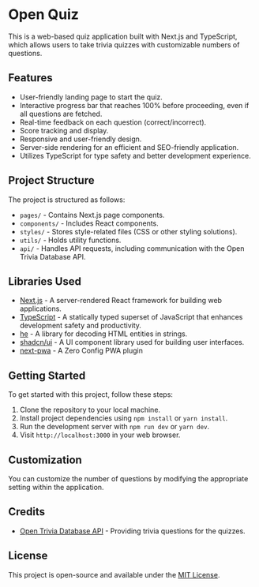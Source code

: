 # Open Quiz

This is a web-based quiz application built with Next.js and TypeScript, which allows users to take trivia quizzes with customizable numbers of questions.

## Features

- User-friendly landing page to start the quiz.
- Interactive progress bar that reaches 100% before proceeding, even if all questions are fetched.
- Real-time feedback on each question (correct/incorrect).
- Score tracking and display.
- Responsive and user-friendly design.
- Server-side rendering for an efficient and SEO-friendly application.
- Utilizes TypeScript for type safety and better development experience.

## Project Structure

The project is structured as follows:

- `pages/` - Contains Next.js page components.
- `components/` - Includes React components.
- `styles/` - Stores style-related files (CSS or other styling solutions).
- `utils/` - Holds utility functions.
- `api/` - Handles API requests, including communication with the Open Trivia Database API.

## Libraries Used

- [Next.js](https://nextjs.org/) - A server-rendered React framework for building web applications.
- [TypeScript](https://www.typescriptlang.org/) - A statically typed superset of JavaScript that enhances development safety and productivity.
- [he](https://www.npmjs.com/package/he) - A library for decoding HTML entities in strings.
- [shadcn/ui](https://github.com/shadcn-ui/ui) - A UI component library used for building user interfaces.
- [next-pwa](https://github.com/shadowwalker/next-pwa) - A Zero Config PWA plugin

## Getting Started

To get started with this project, follow these steps:

1. Clone the repository to your local machine.
2. Install project dependencies using `npm install` or `yarn install`.
3. Run the development server with `npm run dev` or `yarn dev`.
4. Visit `http://localhost:3000` in your web browser.

## Customization

You can customize the number of questions by modifying the appropriate setting within the application.

## Credits

- [Open Trivia Database API](https://opentdb.com/) - Providing trivia questions for the quizzes.

## License

This project is open-source and available under the [MIT License](LICENSE).
